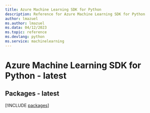 ```yaml
---
title: Azure Machine Learning SDK for Python
description: Reference for Azure Machine Learning SDK for Python
author: lmazuel
ms.author: lmazuel
ms.data: 04/12/2023
ms.topic: reference
ms.devlang: python
ms.service: machinelearning
---
```

# Azure Machine Learning SDK for Python - latest
## Packages - latest
[!INCLUDE [packages](machine-learning-index.md)]
